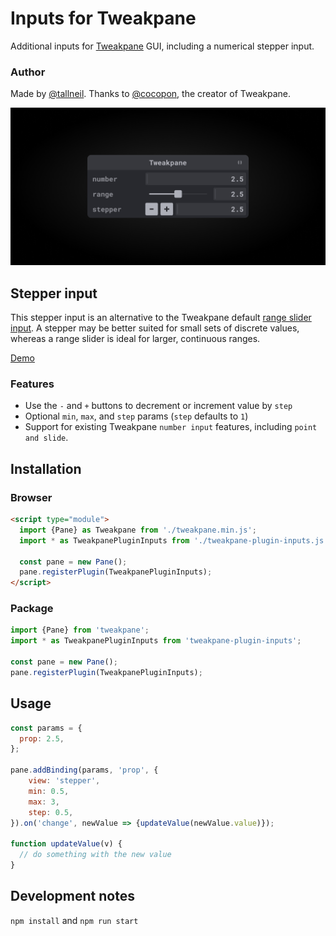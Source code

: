 # Inputs for Tweakpane
Additional inputs for [Tweakpane](https://tweakpane.github.io/docs/) GUI, including a numerical stepper input.

### Author
Made by [@tallneil](https://tallneil.io/). Thanks to [@cocopon](https://github.com/cocopon), the creator of Tweakpane.

![Tweakpane UI screenshot](/assets/cover.png)

## Stepper input
This stepper input is an alternative to the Tweakpane default [range slider input](https://tweakpane.github.io/docs/input-bindings/#number_range). A stepper may be better suited for small sets of discrete values, whereas a range slider is ideal for larger, continuous ranges.

[Demo](https://tallneil.github.io/tweakpane-plugin-inputs/)

### Features 
* Use the `-` and `+` buttons to decrement or increment value by `step`
* Optional `min`, `max`, and `step` params (`step` defaults to `1`)
* Support for existing Tweakpane `number input` features, including `point and slide`. 


## Installation

### Browser
```html
<script type="module">
  import {Pane} as Tweakpane from './tweakpane.min.js';
  import * as TweakpanePluginInputs from './tweakpane-plugin-inputs.js';

  const pane = new Pane();
  pane.registerPlugin(TweakpanePluginInputs);
</script>
```


### Package
```js
import {Pane} from 'tweakpane';
import * as TweakpanePluginInputs from 'tweakpane-plugin-inputs';

const pane = new Pane();
pane.registerPlugin(TweakpanePluginInputs);
```


## Usage
```js
const params = {
  prop: 2.5,
};

pane.addBinding(params, 'prop', {
    view: 'stepper',
    min: 0.5,
    max: 3,
    step: 0.5,
}).on('change', newValue => {updateValue(newValue.value)});

function updateValue(v) {
  // do something with the new value
}
```

## Development notes
`npm install` and `npm run start`